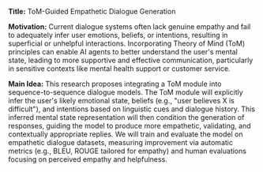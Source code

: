 **Title:** ToM-Guided Empathetic Dialogue Generation

**Motivation:** Current dialogue systems often lack genuine empathy and fail to adequately infer user emotions, beliefs, or intentions, resulting in superficial or unhelpful interactions. Incorporating Theory of Mind (ToM) principles can enable AI agents to better understand the user's mental state, leading to more supportive and effective communication, particularly in sensitive contexts like mental health support or customer service.

**Main Idea:** This research proposes integrating a ToM module into sequence-to-sequence dialogue models. The ToM module will explicitly infer the user's likely emotional state, beliefs (e.g., "user believes X is difficult"), and intentions based on linguistic cues and dialogue history. This inferred mental state representation will then condition the generation of responses, guiding the model to produce more empathetic, validating, and contextually appropriate replies. We will train and evaluate the model on empathetic dialogue datasets, measuring improvement via automatic metrics (e.g., BLEU, ROUGE tailored for empathy) and human evaluations focusing on perceived empathy and helpfulness.